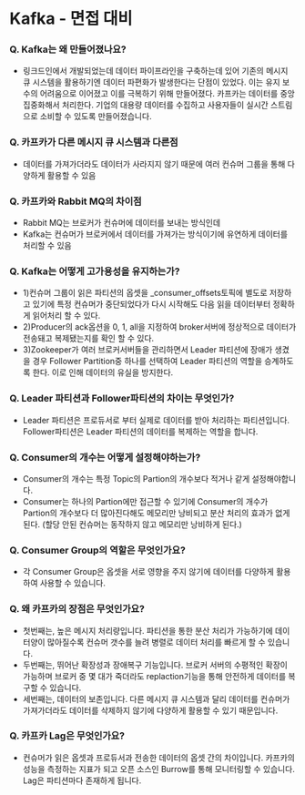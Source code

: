 # Kafka - 면접 대비

### Q. Kafka는 왜 만들어졌나요?
- 링크드인에서 개발되었는데 데이터 파이프라인을 구축하는데 있어 기존의 메시지 큐 시스템을 활용하기엔 데이터 파편화가 발생한다는 단점이 있었다. 이는 유지 보수의 어려움으로 이어졌고 이를 극복하기 위해 만들어졌다. 카프카는 데이터를 중앙 집중화해서 처리한다. 기업의 대용량 데이터를 수집하고 사용자들이 실시간 스트림으로 소비할 수 있도록 만들어졌습니다.

### Q. 카프카가 다른 메시지 큐 시스템과 다른점
- 데이터를 가져가더라도 데이터가 사라지지 않기 때문에 여러 컨슈머 그룹을 통해 다양하게 활용할 수 있음

### Q. 카프카와 Rabbit MQ의 차이점
- Rabbit MQ는 브로커가 컨슈머에 데이터를 보내는 방식인데
- Kafka는 컨슈머가 브로커에서 데이터를 가져가는 방식이기에 유연하게 데이터를 처리할 수 있음

### Q. Kafka는 어떻게 고가용성을 유지하는가?
- 1)컨슈머 그룹이 읽은 파티션의 옵셋을 _consumer_offsets토픽에 별도로 저장하고 있기에 특정 컨슈머가 중단되었다가 다시 시작해도 다음 읽을 데이터부터 정확하게 읽어처리 할 수 있다.
- 2)Producer의 ack옵션을 0, 1, all을 지정하여 broker서버에 정상적으로 데이터가 전송돼고 복제됐는지를 확인 할 수 있다.
- 3)Zookeeper가 여러 브로커서버들을 관리하면서 Leader 파티션에 장애가 생겼을 경우 Follower Partition중 하나를 선택하여 Leader 파티션의 역할을 승계하도록 한다. 이로 인해 데이터의 유실을 방지한다.

### Q. Leader 파티션과 Follower파티션의 차이는 무엇인가?
- Leader 파티션은 프로듀서로 부터 실제로 데이터를 받아 처리하는 파티션입니다. Follower파티션은 Leader 파티션의 데이터를 복제하는 역할을 합니다.

### Q. Consumer의 개수는 어떻게 설정해야하는가?
- Consumer의 개수는 특정 Topic의 Partion의 개수보다 적거나 같게 설정해야합니다.
- Consumer는 하나의 Partion에만 접근할 수 있기에 Consumer의 개수가 Partion의 개수보다 더 많아진다해도 메모리만 낭비되고 분산 처리의 효과가 없게 된다. (할당 안된 컨슈머는 동작하지 않고 메모리만 낭비하게 된다.)

### Q. Consumer Group의 역할은 무엇인가요?
- 각 Consumer Group은 옵셋을 서로 영향을 주지 않기에 데이터를 다양하게 활용하여 사용할 수 있습니다.

### Q. 왜 카프카의 장점은 무엇인가요?
- 첫번째는, 높은 메시지 처리량입니다. 파티션을 통한 분산 처리가 가능하기에 데이터양이 많아질수록 컨슈머 갯수를 늘려 병렬로 데이터 처리를 빠르게 할 수 있습니다.
- 두번째는, 뛰어난 확장성과 장애복구 기능입니다. 브로커 서버의 수평적인 확장이 가능하며 브로커 중 몇 대가 죽더라도 replaction기능을 통해 안전하게 데이터를 복구할 수 있습니다.
- 세번째는, 데이터의 보존입니다. 다른 메시지 큐 시스템과 달리 데이터를 컨슈머가 가져가더라도 데이터를 삭제하지 않기에 다양하게 활용할 수 있기 때문입니다.

### Q. 카프카 Lag은 무엇인가요?
- 컨슈머가 읽은 옵셋과 프로듀서과 전송한 데이터의 옵셋 간의 차이입니다. 카프카의 성능을 측정하는 지표가 되고 오픈 소스인 Burrow를 통해 모니터링할 수 있습니다. Lag은 파티션마다 존재하게 됩니다.

